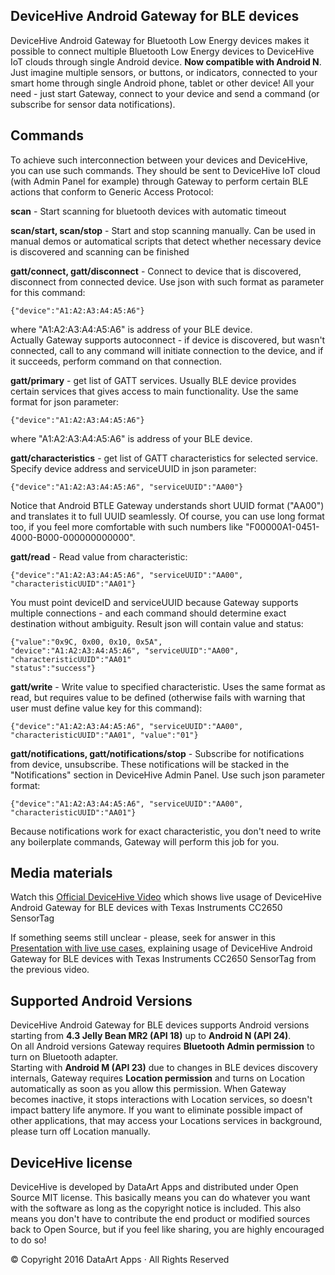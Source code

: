 **DeviceHive Android Gateway for BLE devices**
--------------------------------

DeviceHive Android Gateway for Bluetooth Low Energy devices makes it possible to connect multiple Bluetooth Low Energy devices to DeviceHive IoT clouds through single Android device. **Now compatible with Android N**.  
Just imagine multiple sensors, or buttons, or indicators, connected to your smart home through single Android phone, tablet or other device! All your need - just start Gateway, connect to your device and send a command (or subscribe for sensor data notifications).

**Commands**
--------

To achieve such interconnection between your devices and DeviceHive, you can use such commands. They should be sent to DeviceHive IoT cloud (with Admin Panel for example) through Gateway to perform certain BLE actions that conform to Generic Access Protocol:

**scan** - Start scanning for bluetooth devices with automatic timeout 

**scan/start, scan/stop** - Start and stop scanning manually. Can be used in manual demos or automatical scripts that detect whether necessary device is discovered and scanning can be finished

**gatt/connect, gatt/disconnect** - Connect to device that is discovered, disconnect from connected device. Use json with such format as parameter for this command:

    {"device":"A1:A2:A3:A4:A5:A6"}

where "A1:A2:A3:A4:A5:A6" is address of your BLE device.  
Actually Gateway supports autoconnect - if device is discovered, but wasn't connected, call to any command will initiate connection to the device, and if it succeeds, perform command on that connection.

**gatt/primary** - get list of GATT services. Usually BLE device provides certain services that gives access to main functionality. 
Use the same format for json parameter:

    {"device":"A1:A2:A3:A4:A5:A6"}

where "A1:A2:A3:A4:A5:A6" is address of your BLE device.

**gatt/characteristics** - get list of GATT characteristics for selected service. Specify device address and serviceUUID in json parameter:

    {"device":"A1:A2:A3:A4:A5:A6", "serviceUUID":"AA00"}

Notice that Android BTLE Gateway understands short UUID format ("AA00") and translates it to full UUID seamlessly. Of course, you can use long format too, if you feel more comfortable with such numbers like "F00000A1-0451-4000-B000-000000000000".

**gatt/read** - Read value from characteristic:

    {"device":"A1:A2:A3:A4:A5:A6", "serviceUUID":"AA00", "characteristicUUID":"AA01"}

You must point deviceID and serviceUUID because Gateway supports multiple connections - and each command should determine exact destination without ambiguity. Result json will contain value and status:

    {"value":"0x9C, 0x00, 0x10, 0x5A", 
    "device":"A1:A2:A3:A4:A5:A6", "serviceUUID":"AA00", "characteristicUUID":"AA01"
    "status":"success"}

**gatt/write** - Write value to specified characteristic. Uses the same format as read, but requires value to be defined (otherwise fails with warning that user must define value key for this command):

    {"device":"A1:A2:A3:A4:A5:A6", "serviceUUID":"AA00", "characteristicUUID":"AA01", "value":"01"}

**gatt/notifications, gatt/notifications/stop** - Subscribe for notifications from device, unsubscribe. These notifications will be stacked in the "Notifications" section in DeviceHive Admin Panel. Use such json parameter format:

    {"device":"A1:A2:A3:A4:A5:A6", "serviceUUID":"AA00", "characteristicUUID":"AA01"}

Because notifications work for exact characteristic, you don't need to write any boilerplate commands, Gateway will perform this job for you.

**Media materials**
---------------

Watch this [Official DeviceHive Video](https://youtu.be/4i-_m0A6uxk) which shows live usage of DeviceHive Android Gateway for BLE devices with Texas Instruments CC2650 SensorTag

If something seems still unclear - please, seek for answer in this [Presentation with live use cases](http://prezi.com/m-u42rgdqaan/?utm_campaign=share&utm_medium=copy&rc=ex0share), explaining usage of DeviceHive Android Gateway for BLE devices with Texas Instruments CC2650 SensorTag from the previous video.
 
  

**Supported Android Versions**
---------------

DeviceHive Android Gateway for BLE devices supports Android versions starting from **4.3 Jelly Bean MR2 (API 18)** up to **Android N (API 24)**.  
On all Android versions Gateway requires **Bluetooth Admin permission** to turn on Bluetooth adapter.  
Starting with **Android M (API 23)** due to changes in BLE devices discovery internals, Gateway requires **Location permission** and turns on Location automatically as soon as you allow this permission. When Gateway becomes inactive, it stops interactions with Location services, so doesn't impact battery life anymore. If you want to eliminate possible impact of other applications, that may access your Locations services in background, please turn off Location manually.  

  

**DeviceHive license**
------------------

DeviceHive is developed by DataArt Apps and distributed under Open Source MIT license. This basically means you can do whatever you want with the software as long as the copyright notice is included. This also means you don't have to contribute the end product or modified sources back to Open Source, but if you feel like sharing, you are highly encouraged to do so!

© Copyright 2016 DataArt Apps · All Rights Reserved
